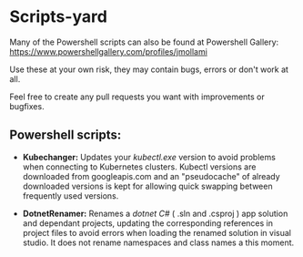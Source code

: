 # Scripts-yard
Many of the Powershell scripts can also be found at Powershell Gallery: https://www.powershellgallery.com/profiles/jmollami

Use these at your own risk, they may contain bugs, errors or don't work at all.

Feel free to create any pull requests you want with improvements or bugfixes.

## Powershell scripts:

* **Kubechanger:** Updates your *kubectl.exe* version to avoid problems when connecting to Kubernetes clusters. Kubectl versions are downloaded from googleapis.com and an "pseudocache" of already downloaded versions is kept for allowing quick swapping between frequently used versions.

* **DotnetRenamer:** Renames a *dotnet C#* ( .sln and .csproj ) app solution and dependant projects, updating the corresponding references in project files to avoid errors when loading the renamed solution in visual studio. It does not rename namespaces and class names a this moment.